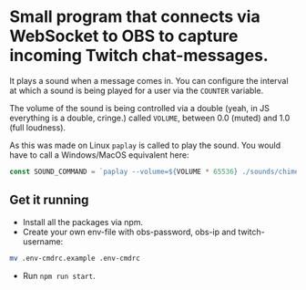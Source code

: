 # Small program that connects via WebSocket to OBS to capture incoming Twitch chat-messages.

It plays a sound when a message comes in. You can configure the interval
at which a sound is being played for a user via the `COUNTER` variable.

The volume of the sound is being controlled via a double (yeah, in JS
everything is a double, cringe.) called `VOLUME`, between 0.0 (muted)
and 1.0 (full loudness).

As this was made on Linux `paplay` is called to play the sound.
You would have to call a Windows/MacOS equivalent here:

```js
const SOUND_COMMAND = `paplay --volume=${VOLUME * 65536} ./sounds/chimes.flac`;
```

## Get it running
- Install all the packages via npm.
- Create your own env-file with obs-password, obs-ip and twitch-username:

```bash
mv .env-cmdrc.example .env-cmdrc
```

- Run `npm run start`.

